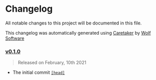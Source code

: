 # Changelog

All notable changes to this project will be documented in this file.


This changelog was automatically generated using [Caretaker](https://github.com/DevelopersToolbox/caretaker) by [Wolf Software](https://github.com/WolfSoftware)

### [v0.1.0](https://github.com/GitToolbox/block-master-commit/releases/v0.1.0)

> Released on February, 10th 2021

- The initial commit [`[head]`](https://github.com/GitToolbox/block-master-commit/commit/)

